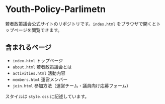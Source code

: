 # Youth-Policy-Parlimetn

若者政策議会公式サイトのリポジトリです。`index.html` をブラウザで開くとトップページを閲覧できます。

## 含まれるページ
- `index.html` トップページ
- `about.html` 若者政策議会とは
- `activities.html` 活動内容
- `members.html` 運営メンバー
- `join.html` 参加方法（運営チーム・議員向け応募フォーム）

スタイルは `style.css` に記述しています。
